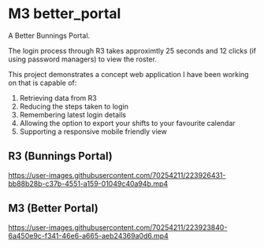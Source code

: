 # M3 better_portal

A Better Bunnings Portal.

The login process through R3 takes approximtly 25 seconds and 12 clicks (if using password managers) to view the roster.

This project demonstrates a concept web application I have been working on that is capable of:
1) Retrieving data from R3
2) Reducing the steps taken to login
3) Remembering latest login details
4) Allowing the option to export your shifts to your favourite calendar
5) Supporting a responsive mobile friendly view


## R3 (Bunnings Portal)
https://user-images.githubusercontent.com/70254211/223926431-bb88b28b-c37b-4551-a159-01049c40a94b.mp4

## M3 (Better Portal)
https://user-images.githubusercontent.com/70254211/223923840-6a450e9c-f341-46e6-a665-aeb24369a0d6.mp4
